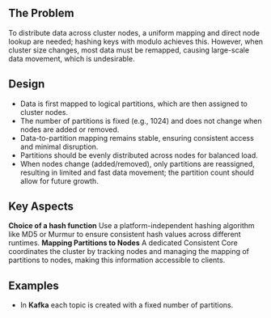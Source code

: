 ## The Problem
To distribute data across cluster nodes, a uniform mapping and direct node lookup are needed; hashing keys with modulo achieves this. However, when cluster size changes, most data must be remapped, causing large-scale data movement, which is undesirable.


## Design
- Data is first mapped to logical partitions, which are then assigned to cluster nodes.
- The number of partitions is fixed (e.g., 1024) and does not change when nodes are added or removed.
- Data-to-partition mapping remains stable, ensuring consistent access and minimal disruption.
- Partitions should be evenly distributed across nodes for balanced load.
- When nodes change (added/removed), only partitions are reassigned, resulting in limited and fast data movement; the partition count should allow for future growth.

## Key Aspects
**Choice of a hash function**  Use a platform-independent hashing algorithm like MD5 or Murmur to ensure consistent hash values across different runtimes.
**Mapping Partitions to Nodes** A dedicated Consistent Core coordinates the cluster by tracking nodes and managing the mapping of partitions to nodes, making this information accessible to clients.



## Examples
- In **Kafka** each topic is created with a fixed number of partitions.